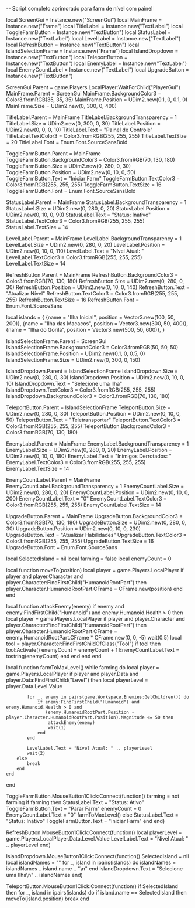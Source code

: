 -- Script completo aprimorado para farm de nível com painel

local ScreenGui = Instance.new("ScreenGui")
local MainFrame = Instance.new("Frame")
local TitleLabel = Instance.new("TextLabel")
local ToggleFarmButton = Instance.new("TextButton")
local StatusLabel = Instance.new("TextLabel")
local LevelLabel = Instance.new("TextLabel")
local RefreshButton = Instance.new("TextButton")
local IslandSelectionFrame = Instance.new("Frame")
local IslandDropdown = Instance.new("TextButton")
local TeleportButton = Instance.new("TextButton")
local EnemyLabel = Instance.new("TextLabel")
local EnemyCountLabel = Instance.new("TextLabel")
local UpgradeButton = Instance.new("TextButton")

ScreenGui.Parent = game.Players.LocalPlayer:WaitForChild("PlayerGui")
MainFrame.Parent = ScreenGui
MainFrame.BackgroundColor3 = Color3.fromRGB(35, 35, 35)
MainFrame.Position = UDim2.new(0.1, 0, 0.1, 0)
MainFrame.Size = UDim2.new(0, 300, 0, 400)

TitleLabel.Parent = MainFrame
TitleLabel.BackgroundTransparency = 1
TitleLabel.Size = UDim2.new(0, 300, 0, 30)
TitleLabel.Position = UDim2.new(0, 0, 0, 10)
TitleLabel.Text = "Painel de Controle"
TitleLabel.TextColor3 = Color3.fromRGB(255, 255, 255)
TitleLabel.TextSize = 20
TitleLabel.Font = Enum.Font.SourceSansBold

ToggleFarmButton.Parent = MainFrame
ToggleFarmButton.BackgroundColor3 = Color3.fromRGB(70, 130, 180)
ToggleFarmButton.Size = UDim2.new(0, 280, 0, 30)
ToggleFarmButton.Position = UDim2.new(0, 10, 0, 50)
ToggleFarmButton.Text = "Iniciar Farm"
ToggleFarmButton.TextColor3 = Color3.fromRGB(255, 255, 255)
ToggleFarmButton.TextSize = 16
ToggleFarmButton.Font = Enum.Font.SourceSansBold

StatusLabel.Parent = MainFrame
StatusLabel.BackgroundTransparency = 1
StatusLabel.Size = UDim2.new(0, 280, 0, 20)
StatusLabel.Position = UDim2.new(0, 10, 0, 90)
StatusLabel.Text = "Status: Inativo"
StatusLabel.TextColor3 = Color3.fromRGB(255, 255, 255)
StatusLabel.TextSize = 14

LevelLabel.Parent = MainFrame
LevelLabel.BackgroundTransparency = 1
LevelLabel.Size = UDim2.new(0, 280, 0, 20)
LevelLabel.Position = UDim2.new(0, 10, 0, 110)
LevelLabel.Text = "Nível Atual: "
LevelLabel.TextColor3 = Color3.fromRGB(255, 255, 255)
LevelLabel.TextSize = 14

RefreshButton.Parent = MainFrame
RefreshButton.BackgroundColor3 = Color3.fromRGB(70, 130, 180)
RefreshButton.Size = UDim2.new(0, 280, 0, 30)
RefreshButton.Position = UDim2.new(0, 10, 0, 140)
RefreshButton.Text = "Atualizar Nível"
RefreshButton.TextColor3 = Color3.fromRGB(255, 255, 255)
RefreshButton.TextSize = 16
RefreshButton.Font = Enum.Font.SourceSans

local islands = {
    {name = "Ilha Inicial", position = Vector3.new(100, 50, 200)},
    {name = "Ilha das Macacos", position = Vector3.new(300, 50, 400)},
    {name = "Ilha do Gorila", position = Vector3.new(500, 50, 600)},
}

IslandSelectionFrame.Parent = ScreenGui
IslandSelectionFrame.BackgroundColor3 = Color3.fromRGB(50, 50, 50)
IslandSelectionFrame.Position = UDim2.new(0.1, 0, 0.5, 0)
IslandSelectionFrame.Size = UDim2.new(0, 300, 0, 150)

IslandDropdown.Parent = IslandSelectionFrame
IslandDropdown.Size = UDim2.new(0, 280, 0, 30)
IslandDropdown.Position = UDim2.new(0, 10, 0, 10)
IslandDropdown.Text = "Selecione uma Ilha"
IslandDropdown.TextColor3 = Color3.fromRGB(255, 255, 255)
IslandDropdown.BackgroundColor3 = Color3.fromRGB(70, 130, 180)

TeleportButton.Parent = IslandSelectionFrame
TeleportButton.Size = UDim2.new(0, 280, 0, 30)
TeleportButton.Position = UDim2.new(0, 10, 0, 50)
TeleportButton.Text = "Teletransportar"
TeleportButton.TextColor3 = Color3.fromRGB(255, 255, 255)
TeleportButton.BackgroundColor3 = Color3.fromRGB(70, 130, 180)

EnemyLabel.Parent = MainFrame
EnemyLabel.BackgroundTransparency = 1
EnemyLabel.Size = UDim2.new(0, 280, 0, 20)
EnemyLabel.Position = UDim2.new(0, 10, 0, 180)
EnemyLabel.Text = "Inimigos Derrotados: "
EnemyLabel.TextColor3 = Color3.fromRGB(255, 255, 255)
EnemyLabel.TextSize = 14

EnemyCountLabel.Parent = MainFrame
EnemyCountLabel.BackgroundTransparency = 1
EnemyCountLabel.Size = UDim2.new(0, 280, 0, 20)
EnemyCountLabel.Position = UDim2.new(0, 10, 0, 200)
EnemyCountLabel.Text = "0"
EnemyCountLabel.TextColor3 = Color3.fromRGB(255, 255, 255)
EnemyCountLabel.TextSize = 14

UpgradeButton.Parent = MainFrame
UpgradeButton.BackgroundColor3 = Color3.fromRGB(70, 130, 180)
UpgradeButton.Size = UDim2.new(0, 280, 0, 30)
UpgradeButton.Position = UDim2.new(0, 10, 0, 230)
UpgradeButton.Text = "Atualizar Habilidades"
UpgradeButton.TextColor3 = Color3.fromRGB(255, 255, 255)
UpgradeButton.TextSize = 16
UpgradeButton.Font = Enum.Font.SourceSans

local SelectedIsland = nil
local farming = false
local enemyCount = 0

local function moveTo(position)
    local player = game.Players.LocalPlayer
    if player and player.Character and player.Character:FindFirstChild("HumanoidRootPart") then
        player.Character.HumanoidRootPart.CFrame = CFrame.new(position)
    end
end

local function attackEnemy(enemy)
    if enemy and enemy:FindFirstChild("Humanoid") and enemy.Humanoid.Health > 0 then
        local player = game.Players.LocalPlayer
        if player and player.Character and player.Character:FindFirstChild("HumanoidRootPart") then
            player.Character.HumanoidRootPart.CFrame = enemy.HumanoidRootPart.CFrame * CFrame.new(0, 0, -5)
            wait(0.5)
            local tool = player.Character:FindFirstChildOfClass("Tool")
            if tool then
                tool:Activate()
                enemyCount = enemyCount + 1
                EnemyCountLabel.Text = tostring(enemyCount)
            end
        end
    end
end

local function farmToMaxLevel()
    while farming do
        local player = game.Players.LocalPlayer
        if player and player.Data and player.Data:FindFirstChild("Level") then
            local playerLevel = player.Data.Level.Value

            for _, enemy in pairs(game.Workspace.Enemies:GetChildren()) do
                if enemy:FindFirstChild("Humanoid") and enemy.Humanoid.Health > 0 and 
                   (enemy.HumanoidRootPart.Position - player.Character.HumanoidRootPart.Position).Magnitude <= 50 then
                    attackEnemy(enemy)
                    wait(1)
                end
            end

            LevelLabel.Text = "Nível Atual: " .. playerLevel
            wait(2)
        else
            break
        end
    end
end

ToggleFarmButton.MouseButton1Click:Connect(function()
    farming = not farming
    if farming then
        StatusLabel.Text = "Status: Ativo"
        ToggleFarmButton.Text = "Parar Farm"
        enemyCount = 0
        EnemyCountLabel.Text = "0"
        farmToMaxLevel()
    else
        StatusLabel.Text = "Status: Inativo"
        ToggleFarmButton.Text = "Iniciar Farm"
    end
end)

RefreshButton.MouseButton1Click:Connect(function()
    local playerLevel = game.Players.LocalPlayer.Data.Level.Value
    LevelLabel.Text = "Nível Atual: " .. playerLevel
end)

IslandDropdown.MouseButton1Click:Connect(function()
    SelectedIsland = nil
    local islandNames = ""
    for _, island in ipairs(islands) do
        islandNames = islandNames .. island.name .. "\n"
    end
    IslandDropdown.Text = "Selecione uma Ilha\n" .. islandNames
end)

TeleportButton.MouseButton1Click:Connect(function()
    if SelectedIsland then
        for _, island in ipairs(islands) do
            if island.name == SelectedIsland then
                moveTo(island.position)
                break
            end
       
